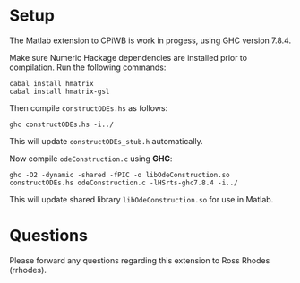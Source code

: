 # Setup #
The Matlab extension to CPiWB is work in progess, using GHC version 7.8.4.

Make sure Numeric Hackage dependencies are installed prior to compilation. Run the following commands:

```
cabal install hmatrix
cabal install hmatrix-gsl
```

Then compile `constructODEs.hs` as follows:

```
ghc constructODEs.hs -i../
```

This will update `constructODEs_stub.h` automatically.

Now compile `odeConstruction.c` using **GHC**:

```
ghc -O2 -dynamic -shared -fPIC -o libOdeConstruction.so constructODEs.hs odeConstruction.c -lHSrts-ghc7.8.4 -i../
```

This will update shared library `libOdeConstruction.so` for use in Matlab.

# Questions #
Please forward any questions regarding this extension to Ross Rhodes (rrhodes).
